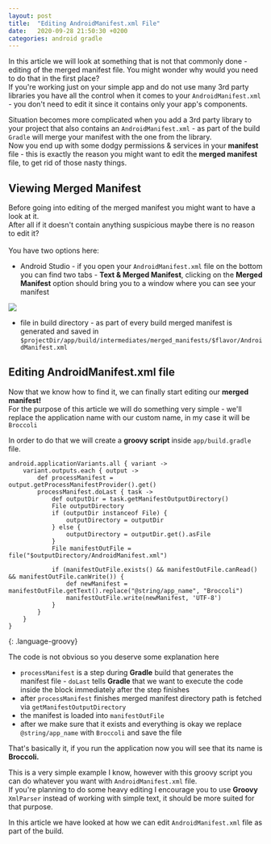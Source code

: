 ```yaml
---
layout: post
title:  "Editing AndroidManifest.xml File"
date:   2020-09-28 21:50:30 +0200
categories: android gradle
---
```


In this article we will look at something that is not that commonly done - editing of the merged manifest file.
You might wonder why would you need to do that in the first place? <br />
If you're working just on your simple app and do not use many 3rd party libraries you have all the control when it comes to your `AndroidManifest.xml` - you don't need to edit it since it contains only your app's components.

Situation becomes more complicated when you add a 3rd party library to your project that also contains an `AndroidManifest.xml` - as part of the build `Gradle` will merge your manifest with the one from the library. <br />
Now you end up with some dodgy permissions & services in your **manifest** file - this is exactly the reason you might want to edit the **merged manifest** file, to get rid of those nasty things.

## Viewing Merged Manifest
Before going into editing of the merged manifest you might want to have a look at it. <br />
After all if it doesn't contain anything suspicious maybe there is no reason to edit it? <br /> <br />
You have two options here:
* Android Studio - if you open your `AndroidManifest.xml` file on the bottom you can find two tabs - **Text & Merged Manifest**, clicking on the **Merged Manifest** option should bring you to a window where you can see your manifest

<img src="{{site.baseurl}}/images/merged_manifest.png">

* file in build directory - as part of every build merged manifest is generated and saved in `$projectDir/app/build/intermediates/merged_manifests/$flavor/AndroidManifest.xml`

## Editing AndroidManifest.xml file
Now that we know how to find it, we can finally start editing our **merged manifest!** <br />
For the purpose of this article we will do something very simple - we'll replace the application name with our custom name, in my case it will be `Broccoli`

In order to do that we will create a **groovy script** inside `app/build.gradle` file.

~~~
android.applicationVariants.all { variant ->
    variant.outputs.each { output ->
        def processManifest = output.getProcessManifestProvider().get()
        processManifest.doLast { task ->
            def outputDir = task.getManifestOutputDirectory()
            File outputDirectory
            if (outputDir instanceof File) {
                outputDirectory = outputDir
            } else {
                outputDirectory = outputDir.get().asFile
            }
            File manifestOutFile = file("$outputDirectory/AndroidManifest.xml")

            if (manifestOutFile.exists() && manifestOutFile.canRead() && manifestOutFile.canWrite()) {
                def newManifest = manifestOutFile.getText().replace("@string/app_name", "Broccoli")
                manifestOutFile.write(newManifest, 'UTF-8')
            }
        }
    }
}
~~~
{: .language-groovy}

The code is not obvious so you deserve some explanation here
* `processManifest` is a step during **Gradle** build that generates the manifest file - `doLast` tells **Gradle** that we want to execute the code inside the block immediately after the step finishes
* after `processManifest` finishes merged manifest directory path is fetched via `getManifestOutputDirectory`
* the manifest is loaded into `manifestOutFile`
* after we make sure that it exists and everything is okay we replace `@string/app_name` with `Broccoli` and save the file

That's basically it, if you run the application now you will see that its name is **Broccoli.**

This is a very simple example I know, however with this groovy script you can do whatever you want with `AndroidManifest.xml` file. <br />
If you're planning to do some heavy editing I encourage you to use **Groovy** `XmlParser` instead of working with simple text, it should be more suited for that purpose.

In this article we have looked at how we can edit `AndroidManifest.xml` file as part of the build.
